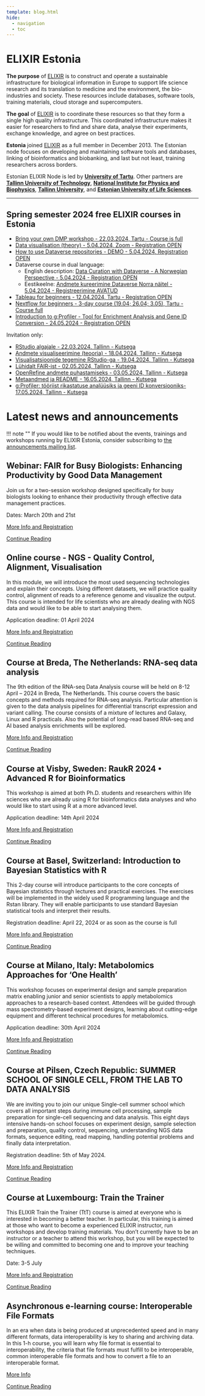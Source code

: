 ```yaml
---
template: blog.html
hide:
  - navigation
  - toc
---
```

# ELIXIR Estonia

**The purpose** of [ELIXIR](https://www.elixir-europe.org) is to construct and
operate a sustainable infrastructure for biological information in Europe to
support life science research and its translation to medicine and the
environment, the bio-industries and society. These resources include databases,
software tools, training materials, cloud storage and supercomputers.

**The goal** of [ELIXIR](https://www.elixir-europe.org) is to coordinate these
resources so that they form a single high quality infrastructure. This
coordinated infrastructure makes it easier for researchers to find and share
data, analyse their experiments, exchange knowledge, and agree on best
practices.

**Estonia** joined [ELIXIR](https://www.elixir-europe.org) as a full member in
December 2013. The Estonian node focuses on developing and maintaining software
tools and databases, linking of bioinformatics and biobanking, and last but not
least, training researchers across borders.

Estonian ELIXIR Node is led by **[University of Tartu](https://www.ut.ee/en)**.
Other partners are
**[Tallinn University of Technology](https://taltech.ee/en)**,
**[National Institute for Physics and Biophysics](https://kbfi.ee/?lang=en)**,
**[Tallinn University](https://www.tlu.ee/en)**, and
**[Estonian University of Life Sciences](https://www.emu.ee/en)**.

---
## Spring semester 2024 free ELIXIR courses in Estonia
<!---
##  [Autumn semester ELIXIR courses](news/posts/2023/autumn-courses.md)

ELIXIR Estonia is continuing with the data management-related lectures and
workshops this semester. To get more information about these courses, read below
and visit https://elixir.ut.ee/training.

[Read more](news/posts/2023/autumn-courses.md)
-->

* [Bring your own DMP workshop - 22.03.2024, Tartu - Course is full](news/posts/2024/BYO_DMP_2024-03-22.md)
* [Data visualisation (theory) - 5.04.2024, Zoom - Registration OPEN](news/posts/2024/Data_visualisation_theory.md)
* [How to use Dataverse repositories - DEMO - 5.04.2024, Registration OPEN](news/posts/2024/Dataverse_demo.md)
* Dataverse course in dual language: 
    *  English description: [Data Curation with Dataverse - A Norwegian Perspective - 5.04.2024 - Registration OPEN](news/posts/2024/Dataverse_NO_eng.md) 
    * Eestikeelne: [Andmete kureerimine Dataverse Norra näitel - 5.04.2024 - Registreerimine AVATUD](news/posts/2024/Dataverse_NO_est.md)
* [Tableau for beginners - 12.04.2024, Tartu - Registration OPEN](news/posts/2024/Tableau_for_beginners.md)
* [Nextflow for beginners - 3-day course (19.04; 26.04; 3.05), Tartu - Course full](news/posts/2024/Nextflow.md)
* [Introduction to g:Profiler - Tool for Enrichment Analysis and Gene ID Conversion - 24.05.2024 -  Registration OPEN](news/posts/2024/g:profiler_english.md)

Invitation only: 

* [RStudio algajale - 22.03.2024, Tallinn - Kutsega](news/posts/2024/RStudio_algajale.md)
* [Andmete visualiseerimine (teooria) - 18.04.2024, Tallinn - Kutsega](news/posts/2024/Andmete_visualiseerimine_teooria.md)
* [Visualisatsioonide tegemine RStudio-ga - 19.04.2024, Tallinn - Kutsega](news/posts/2024/Visualisatsioonide_tegemine_RStudio.md)
* [Lühidalt FAIR-ist - 02.05.2024, Tallinn - Kutsega](news/posts/2024/Lühidalt_FAIR.md)
* [OpenRefine andmete puhastamiseks - 03.05.2024, Tallinn - Kutsega](news/posts/2024/OpenRefine_andmete_puhastamiseks.md)
* [Metaandmed ja README - 16.05.2024, Tallinn - Kutsega](news/posts/2024/Metadata_README.md)
* [g:Profiler: tööriist rikastatuse analüüsiks ja geeni ID konversiooniks- 17.05.2024, Tallinn - Kutsega](news/posts/2024/g_profiler.md)

# Latest news and announcements

!!! note ""
    If you would like to be notified about the events, trainings and workshops
    running by ELIXIR Estonia, consider subscribing to [the announcements mailing
    list](https://lists.ut.ee/wws/subscribe/elixir.news?previous_action=edit_list_request).


## Webinar: FAIR for Busy Biologists: Enhancing Productivity by Good Data Management

Join us for a two-session workshop designed specifically for busy biologists looking to enhance their productivity through effective data management practices.

Dates: March 20th and 21st

[More Info and Registration](https://www.eventbrite.com/e/fair-for-busy-biologists-enhancing-productivity-by-good-data-management-registration-849499976297) 

[Continue Reading](news/posts/2024/FAIR_busy_biologists.md) 

## Online course - NGS - Quality Control, Alignment, Visualisation

In this module, we will introduce the most used sequencing technologies and explain their concepts. Using different datasets, we will practice quality control, alignment of reads to a reference genome and visualize the output. This course is intended for life scientists who are already dealing with NGS data and would like to be able to start analysing them.

Application deadline: 01 April 2024

[More Info and Registration](https://www.sib.swiss/training/course/20240424_NGSQC) 

[Continue Reading](news/posts/2024/NGS_QC_Alignment_Visualisation.md) 

## Course at  Breda, The Netherlands: RNA-seq data analysis

The 9th edition of the RNA-seq Data Analysis course will be held on 8-12 April – 2024 in Breda, The Netherlands. This course covers the basic concepts and methods required for RNA-seq analysis. Particular attention is given to the data analysis pipelines for differential transcript expression and variant calling. The course consists of a mixture of lectures and Galaxy, Linux and R practicals. Also the potential of long-read based RNA-seq and AI based analysis enrichments will be explored.

[More Info and Registration](https://www.dtls.nl/courses/rna-seq-data-analysis-2024/) 

[Continue Reading](news/posts/2024/RNA-seq_data_analysis.md) 

## Course at  Visby, Sweden: RaukR 2024 • Advanced R for Bioinformatics

This workshop is aimed at both Ph.D. students and researchers within life sciences who are already using R for bioinformatics data analyses and who would like to start using R at a more advanced level.

Application deadline: 14th April 2024

[More Info and Registration](https://nbisweden.github.io/raukr-2024/home_registration.html) 

[Continue Reading](news/posts/2024/RaukR.md)

## Course at Basel, Switzerland: Introduction to Bayesian Statistics with R

This 2-day course will introduce participants to the core concepts of Bayesian statistics through lectures and practical exercises. The exercises will be implemented in the widely used R programming language and the Rstan library. They will enable participants to use standard Bayesian statistical tools and interpret their results.

Registration deadline: April 22, 2024 or as soon as the course is full

[More Info and Registration](https://www.sib.swiss/training/course/20240513_IBAYE) 

[Continue Reading](news/posts/2024/Bayesian_statistics.md)

## Course at  Milano, Italy: Metabolomics Approaches for ‘One Health’

This workshop focuses on experimental design and sample preparation matrix enabling junior and senior scientists to apply metabolomics approaches to a research-based context.
Attendees will be guided through mass spectrometry-based experiment designs, learning about cutting-edge equipment and different technical procedures for metabolomics.

Application deadline: 30th April 2024

[More Info and Registration](https://elixir-iib-training.github.io/site/2024-05-30-Metabolomics_Course) 

[Continue Reading](news/posts/2024/Metabolomics_Approaches_for_One_Health.md) 

## Course at Pilsen, Czech Republic: SUMMER SCHOOL OF SINGLE CELL, FROM THE LAB TO DATA ANALYSIS
We are inviting you to join our unique Single-cell summer school which covers all important steps during immune cell processing, sample preparation for single-cell sequencing and data analysis.
This eight days intensive hands-on school focuses on experiment design, sample selection and preparation, quality control, sequencing, understanding NGS data formats, sequence editing, read mapping, handling potential problems and finally data interpretation.

Registration deadline: 5th of May 2024.

[More Info and Registration](https://singlecell-pilsen.zcu.cz/) 

[Continue Reading](news/posts/2024/single_cell_summer_school.md) 

## Course at Luxembourg: Train the Trainer

This ELIXIR Train the Trainer (TtT) course is aimed at everyone who is interested in becoming a better teacher. In particular, this training is aimed at those who want to become a experienced ELIXIR instructor, run workshops and develop training materials.
You don’t currently have to be an instructor or a teacher to attend this workshop, but you will be expected to be willing and committed to becoming one and to improve your teaching techniques.

Date: 3-5 July

[More Info and Registration](https://www.denbi.de/training-courses-2024/1694-elixir-luxembourg-elixir-germany-train-the-trainer) 

[Continue Reading](news/posts/2024/Train_the_trainer_deNBI.md) 

## Asynchronous e-learning course: Interoperable File Formats
In an era when data is being produced at unprecedented speed and in many different formats, data interoperability is key to sharing and archiving data.
In this 1-h course, you will learn why file format is essential to interoperability, the criteria that file formats must fulfill to be interoperable, common interoperable file formats and how to convert a file to an interoperable format.

[More Info](https://www.sib.swiss/training/course/2024_IOFFM)

[Continue Reading](news/posts/2024/Interoperable_file_formats.md) 